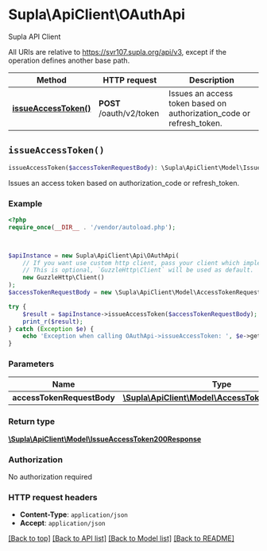 # Supla\ApiClient\OAuthApi

Supla API Client

All URIs are relative to https://svr107.supla.org/api/v3, except if the operation defines another base path.

| Method | HTTP request | Description |
| ------------- | ------------- | ------------- |
| [**issueAccessToken()**](OAuthApi.md#issueAccessToken) | **POST** /oauth/v2/token | Issues an access token based on authorization_code or refresh_token. |


## `issueAccessToken()`

```php
issueAccessToken($accessTokenRequestBody): \Supla\ApiClient\Model\IssueAccessToken200Response
```

Issues an access token based on authorization_code or refresh_token.

### Example

```php
<?php
require_once(__DIR__ . '/vendor/autoload.php');



$apiInstance = new Supla\ApiClient\Api\OAuthApi(
    // If you want use custom http client, pass your client which implements `GuzzleHttp\ClientInterface`.
    // This is optional, `GuzzleHttp\Client` will be used as default.
    new GuzzleHttp\Client()
);
$accessTokenRequestBody = new \Supla\ApiClient\Model\AccessTokenRequestBody(); // \Supla\ApiClient\Model\AccessTokenRequestBody

try {
    $result = $apiInstance->issueAccessToken($accessTokenRequestBody);
    print_r($result);
} catch (Exception $e) {
    echo 'Exception when calling OAuthApi->issueAccessToken: ', $e->getMessage(), PHP_EOL;
}
```

### Parameters

| Name | Type | Description  | Notes |
| ------------- | ------------- | ------------- | ------------- |
| **accessTokenRequestBody** | [**\Supla\ApiClient\Model\AccessTokenRequestBody**](../Model/AccessTokenRequestBody.md)|  | |

### Return type

[**\Supla\ApiClient\Model\IssueAccessToken200Response**](../Model/IssueAccessToken200Response.md)

### Authorization

No authorization required

### HTTP request headers

- **Content-Type**: `application/json`
- **Accept**: `application/json`

[[Back to top]](#) [[Back to API list]](../../README.md#endpoints)
[[Back to Model list]](../../README.md#models)
[[Back to README]](../../README.md)
